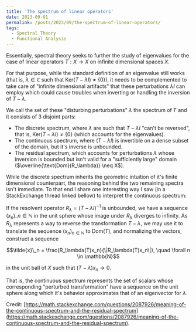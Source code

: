 ```yaml
---
title: 'The spectrum of linear operators'
date: 2023-09-01
permalink: /posts/2023/09/the-spectrum-of-linear-operators/
tags:
  - Spectral Theory
  - Functional Analysis
---
```


Essentially, spectral theory seeks to further the study of eigenvalues for the case of linear operators $T:X \to X$ on infinite dimensional spaces $X$.

For that purpose, while the standard definition of an eigenvalue still works (that is, $\lambda \in \mathbb{C}$ such that $\text{Ker}(T-\lambda I) \neq \{0\}$), it needs to be complemented to take care of "infinite dimensional artifacts" that these perturbations $\lambda I$ can employ which could cause troubles when inverting or handling the inversion of $T-\lambda$.

We call the set of these "disturbing perturbations" $\lambda$ the spectrum of 𝑇 and it consists of 3 disjoint parts:
- The discrete spectrum, where $\lambda$ are such that $T-\lambda I$ "can't be reversed", that is, $\text{Ker}(T-\lambda I) \neq \{0\}$ (which accounts for the eigenvalues).
- The continuous spectrum, where $(T-\lambda I)$ is invertible on a dense subset of the domain, but it's inverse is unbounded.
- The residual spectrum, which accounts for perturbations $\lambda$ whose inversion is bounded but isn't valid for a "sufficiently large" domain ($\overline{\text{Dom}(R_\lambda)} \neq X$).

While the discrete spectrum inherits the geometric intuition of it's finite dimensional counterpart, the reasoning behind the two remaining spectra isn't immediate. To that end I share one interesting way I saw (in a StackExchange thread linked bellow) to interpret the continuous spectrum:

If the resolvent operator $R_\lambda = (T-\lambda I)^{-1}$ is unbounded, we have a sequence $(x_n)\_{n\in \mathbb{N}}$ in the unit sphere whose image under $R_\lambda$ diverges to infinity. As $R_\lambda$ represents a way to reverse the transformation $T - \lambda$, we may use it to translate the sequence $(x_n)_{n \in \mathbb{N}}$ to $\text{Dom}(T)$, and normalizing the vectors, construct a sequence

$$\tilde{x}\_n = \frac{R_\lambda(T)x_n}{\|R_\lambda(T)x_n\|}, \quad \forall n \in \mathbb{N}$$

in the unit ball of $X$ such that $(T-\lambda)x_n \to 0$.

That is, the continuous spectrum represents the set of scalars whose corresponding "perturbed transformation" have a sequence on the unit sphere along which it's behavior approximates that of an eigenvector for $\lambda$.

Credit: [https://math.stackexchange.com/questions/2087926/meaning-of-the-continuous-spectrum-and-the-residual-spectrum](https://math.stackexchange.com/questions/2087926/meaning-of-the-continuous-spectrum-and-the-residual-spectrum).
